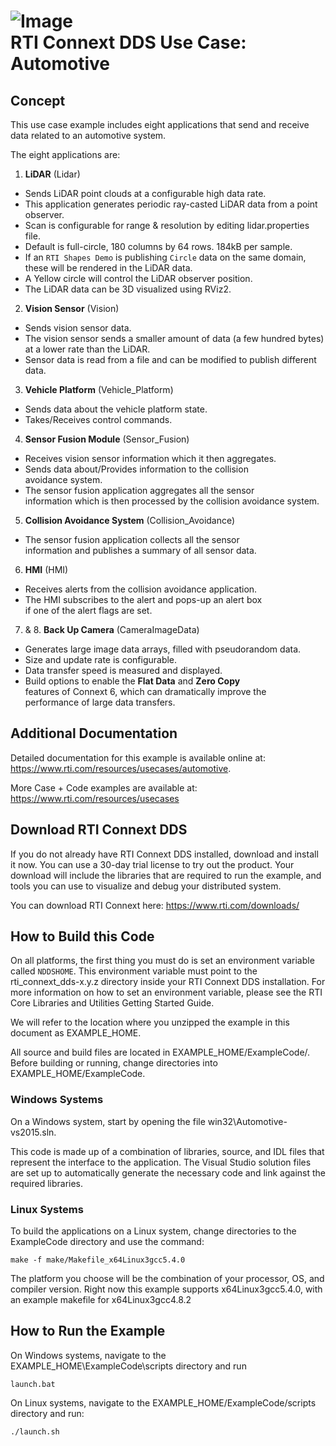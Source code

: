 ![Image](https://www.rti.com/hubfs/RTI_Oct2016/Images/rti-logounit.png)  
 RTI Connext DDS Use Case: Automotive
=====================================

## Concept
This use case example includes eight applications that send and receive data
related to an automotive system.

The eight applications are:

1. **LiDAR** (Lidar)
  - Sends LiDAR point clouds at a configurable high data rate.
  - This application generates periodic ray-casted LiDAR data from a point observer.
  - Scan is configurable for range & resolution by editing lidar.properties file.
   - Default is full-circle, 180 columns by 64 rows.  184kB per sample.
  - If an `RTI Shapes Demo` is publishing `Circle` data on the same domain, these will be rendered in the LiDAR data.
   - A Yellow circle will control the LiDAR observer position.
  - The LiDAR data can be 3D visualized using RViz2.
2. **Vision Sensor** (Vision)
  - Sends vision sensor data.
  - The vision sensor sends a smaller amount of data (a few hundred bytes) at
    a lower rate than the LiDAR.
  - Sensor data is read from a file and can be modified to publish different
    data.
3. **Vehicle Platform** (Vehicle_Platform)
  - Sends data about the vehicle platform state.
  - Takes/Receives control commands.
4. **Sensor Fusion Module** (Sensor_Fusion)
  - Receives vision sensor information which it then aggregates.
  - Sends data about/Provides information to the collision  
    avoidance system.
  - The sensor fusion application aggregates all the sensor  
    information which is then processed by the collision avoidance system.
5. **Collision Avoidance System** (Collision_Avoidance)
  - The sensor fusion application collects all the sensor  
    information and publishes a summary of all sensor data.
6. **HMI** (HMI)
  - Receives alerts from the collision avoidance application.
  - The HMI subscribes to the alert and pops-up an alert box  
    if one of the alert flags are set.
7. & 8. **Back Up Camera** (CameraImageData)
  - Generates large image data arrays, filled with pseudorandom data.
  - Size and update rate is configurable.
  - Data transfer speed is measured and displayed.
  - Build options to enable the **Flat Data** and **Zero Copy**  
    features of Connext 6, which can dramatically improve the  
    performance of large data transfers.

## Additional Documentation
Detailed documentation for this example is available online at:
  https://www.rti.com/resources/usecases/automotive.

More Case + Code examples are available at:
  https://www.rti.com/resources/usecases

## Download RTI Connext DDS
If you do not already have RTI Connext DDS installed, download and install it
now. You can use a 30-day trial license to try out the product. Your download
will include the libraries that are required to run the example, and tools you
can use to visualize and debug your distributed system.

You can download RTI Connext here: https://www.rti.com/downloads/

## How to Build this Code
On all platforms, the first thing you must do is set an environment variable
called `NDDSHOME`. This environment variable must point to the
rti_connext_dds-x.y.z directory inside your RTI Connext DDS installation. For
more information on how to set an environment variable, please see the RTI
Core Libraries and Utilities Getting Started Guide.

We will refer to the location where you unzipped the example in this document
as EXAMPLE_HOME.

All source and build files are located in EXAMPLE_HOME/ExampleCode/.  Before
building or running, change directories into EXAMPLE_HOME/ExampleCode.

### Windows Systems
On a Windows system, start by opening the file win32\Automotive-vs2015.sln.

This code is made up of a combination of libraries, source, and IDL files that
represent the interface to the application. The Visual Studio solution files
are set up to automatically generate the necessary code and link against the
required libraries.

### Linux Systems
To build the applications on a Linux system, change directories to the
ExampleCode directory and use the command:

    make -f make/Makefile_x64Linux3gcc5.4.0

The platform you choose will be the combination of your processor, OS, and
compiler version.  Right now this example supports x64Linux3gcc5.4.0, with
an example makefile for x64Linux3gcc4.8.2

## How to Run the Example
On Windows systems, navigate to the EXAMPLE_HOME\ExampleCode\scripts directory
and run

    launch.bat

On Linux systems, navigate to the EXAMPLE_HOME/ExampleCode/scripts directory
and run:

    ./launch.sh

